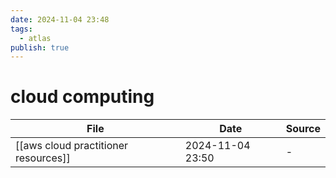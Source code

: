 ```yaml
---
date: 2024-11-04 23:48
tags:
  - atlas
publish: true
---
```

# cloud computing

<!-- QueryToSerialize: TABLE date as "Date", sources as "Source" FROM "content/🥷🏽 jutsus" WHERE contains(tags, "cloud-computing") -->
<!-- SerializedQuery: TABLE date as "Date", sources as "Source" FROM "content/🥷🏽 jutsus" WHERE contains(tags, "cloud-computing") -->

| File                                                                                          | Date             | Source |
| --------------------------------------------------------------------------------------------- | ---------------- | ------ |
| [[aws cloud practitioner resources]] | 2024-11-04 23:50 | \-     |
<!-- SerializedQuery END -->

